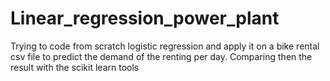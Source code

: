 # Linear_regression_power_plant

Trying to code from scratch logistic regression and apply it on a bike rental csv file to predict the demand of the renting per day. Comparing then the result with the scikit learn tools
